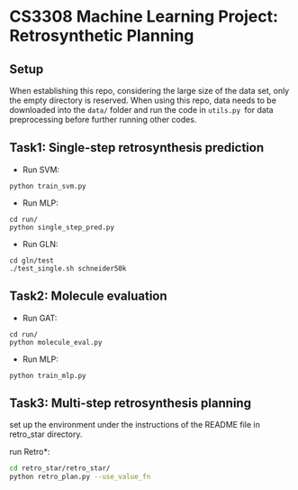 # CS3308 Machine Learning Project: Retrosynthetic Planning



## Setup

When establishing this repo, considering the large size of the data set, only the empty directory is reserved. When using this repo, data needs to be downloaded into the `data/` folder and run the code in `utils.py `for data preprocessing before further running other codes.



## Task1: Single-step retrosynthesis prediction

- Run SVM:
```shell
python train_svm.py
```
- Run MLP:

```shell
cd run/
python single_step_pred.py
```

- Run GLN:

~~~shell
cd gln/test
./test_single.sh schneider50k
~~~

## Task2: Molecule evaluation

- Run GAT:
~~~shell
cd run/
python molecule_eval.py
~~~

- Run MLP:

~~~shell
python train_mlp.py
~~~

## Task3: Multi-step retrosynthesis planning

set up the environment under the instructions of the README file in retro_star directory.

run Retro\*:

~~~sh
cd retro_star/retro_star/
python retro_plan.py --use_value_fn
~~~

